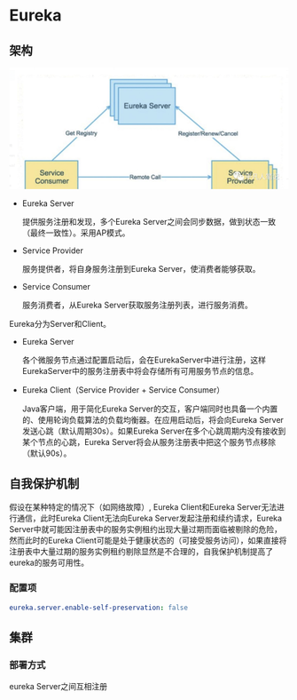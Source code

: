 # Eureka

## 架构

![](.\图片\eureka_arc.png)

- Eureka Server

  提供服务注册和发现，多个Eureka Server之间会同步数据，做到状态一致（最终一致性）。采用AP模式。

- Service Provider

  服务提供者，将自身服务注册到Eureka Server，使消费者能够获取。

- Service Consumer

  服务消费者，从Eureka Server获取服务注册列表，进行服务消费。

Eureka分为Server和Client。

- Eureka Server

  各个微服务节点通过配置启动后，会在EurekaServer中进行注册，这样EurekaServer中的服务注册表中将会存储所有可用服务节点的信息。

- Eureka Client（Service Provider + Service Consumer）

  Java客户端，用于简化Eureka Server的交互，客户端同时也具备一个内置的、使用轮询负载算法的负载均衡器。在应用启动后，将会向Eureka Server发送心跳（默认周期30s）。如果Eureka Server在多个心跳周期内没有接收到某个节点的心跳，Eureka Server将会从服务注册表中把这个服务节点移除（默认90s）。

## 自我保护机制

假设在某种特定的情况下（如网络故障）, Eureka Client和Eureka Server无法进行通信，此时Eureka Client无法向Eureka Server发起注册和续约请求，Eureka Server中就可能因注册表中的服务实例租约出现大量过期而面临被剔除的危险，然而此时的Eureka Client可能是处于健康状态的（可接受服务访问），如果直接将注册表中大量过期的服务实例租约剔除显然是不合理的，自我保护机制提高了eureka的服务可用性。

### 配置项

```yaml
eureka.server.enable-self-preservation: false
```

## 集群

### 部署方式

eureka Server之间互相注册